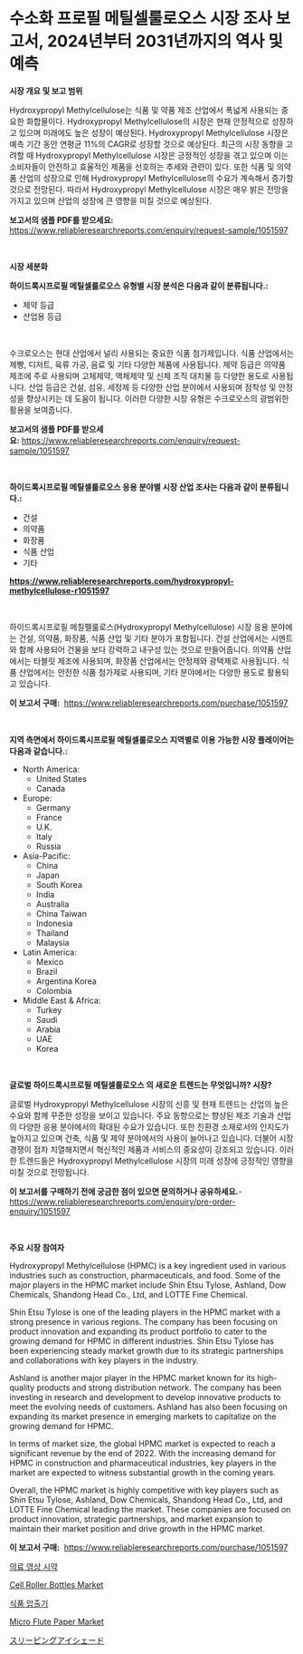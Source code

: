 <p><h1>수소화 프로필 메틸셀룰로오스 시장 조사 보고서, 2024년부터 2031년까지의 역사 및 예측</h1></p><p><strong>시장 개요 및 보고 범위</strong></p>
<p><p>Hydroxypropyl Methylcellulose는 식품 및 약품 제조 산업에서 폭넓게 사용되는 중요한 화합물이다. Hydroxypropyl Methylcellulose의 시장은 현재 안정적으로 성장하고 있으며 미래에도 높은 성장이 예상된다. Hydroxypropyl Methylcellulose 시장은 예측 기간 동안 연평균 11%의 CAGR로 성장할 것으로 예상된다. 최근의 시장 동향을 고려할 때 Hydroxypropyl Methylcellulose 시장은 긍정적인 성장을 겪고 있으며 이는 소비자들이 안전하고 효율적인 제품을 선호하는 추세와 관련이 있다. 또한 식품 및 의약품 산업의 성장으로 인해 Hydroxypropyl Methylcellulose의 수요가 계속해서 증가할 것으로 전망된다. 따라서 Hydroxypropyl Methylcellulose 시장은 매우 밝은 전망을 가지고 있으며 산업의 성장에 큰 영향을 미칠 것으로 예상된다.</p></p>
<p><strong>보고서의 샘플 PDF를 받으세요:</strong> <a href="https://www.reliableresearchreports.com/enquiry/request-sample/1051597">https://www.reliableresearchreports.com/enquiry/request-sample/1051597</a></p>
<p>&nbsp;</p>
<p><strong>시장 세분화</strong></p>
<p><strong>하이드록시프로필 메틸셀룰로오스 유형별 시장 분석은 다음과 같이 분류됩니다.:</strong></p>
<p><ul><li>제약 등급</li><li>산업용 등급</li></ul></p>
<p>&nbsp;</p>
<p><p>수크로오스는 현대 산업에서 널리 사용되는 중요한 식품 첨가제입니다. 식품 산업에서는 제빵, 디저트, 육류 가공, 음료 및 기타 다양한 제품에 사용됩니다. 제약 등급은 의약품 제조에 주로 사용되며 고체제약, 액체제약 및 신체 조직 대치물 등 다양한 용도로 사용됩니다. 산업 등급은 건설, 섬유, 세정제 등 다양한 산업 분야에서 사용되며 점착성 및 안정성을 향상시키는 데 도움이 됩니다. 이러한 다양한 시장 유형은 수크로오스의 광범위한 활용을 보여줍니다.</p></p>
<p><strong>보고서의 샘플 PDF를 받으세요:</strong>&nbsp;<a href="https://www.reliableresearchreports.com/enquiry/request-sample/1051597">https://www.reliableresearchreports.com/enquiry/request-sample/1051597</a></p>
<p>&nbsp;</p>
<p><strong> 하이드록시프로필 메틸셀룰로오스 응용 분야별 시장 산업 조사는 다음과 같이 분류됩니다.:</strong></p>
<p><ul><li>건설</li><li>의약품</li><li>화장품</li><li>식품 산업</li><li>기타</li></ul></p>
<p><strong><a href="https://www.reliableresearchreports.com/hydroxypropyl-methylcellulose-r1051597">https://www.reliableresearchreports.com/hydroxypropyl-methylcellulose-r1051597</a></strong></p>
<p>&nbsp;</p>
<p><p>하이드록시프로필 메칠펠룰로스(Hydroxypropyl Methylcellulose) 시장 응용 분야에는 건설, 의약품, 화장품, 식품 산업 및 기타 분야가 포함됩니다. 건설 산업에서는 시멘트와 함께 사용되어 건물을 보다 강력하고 내구성 있는 것으로 만들어줍니다. 의약품 산업에서는 타블릿 제조에 사용되며, 화장품 산업에서는 안정제와 광택제로 사용됩니다. 식품 산업에서는 안전한 식품 첨가제로 사용되며, 기타 분야에서는 다양한 용도로 활용되고 있습니다.</p></p>
<p><strong>이 보고서 구매:</strong>&nbsp; <a href="https://www.reliableresearchreports.com/purchase/1051597">https://www.reliableresearchreports.com/purchase/1051597</a></p>
<p>&nbsp;</p>
<p><strong>지역 측면에서 하이드록시프로필 메틸셀룰로오스 지역별로 이용 가능한 시장 플레이어는 다음과 같습니다.:</strong></p>
<p><ul>
    <li>
        North America:
        <ul>
            <li>United States</li>
            <li>Canada</li>
        </ul>
    </li>
    <li>
        Europe:
        <ul>
            <li>Germany</li>
            <li>France</li>
            <li>U.K.</li>
            <li>Italy</li>
            <li>Russia</li>
        </ul>
    </li>
    <li>
        Asia-Pacific:
        <ul>
            <li>China</li>
            <li>Japan</li>
            <li>South Korea</li>
            <li>India</li>
            <li>Australia</li>
            <li>China Taiwan</li>
            <li>Indonesia</li>
            <li>Thailand</li>
            <li>Malaysia</li>
        </ul>
    </li>
    <li>
        Latin America:
        <ul>
            <li>Mexico</li>
            <li>Brazil</li>
            <li>Argentina Korea</li>
            <li>Colombia</li>
        </ul>
    </li>
    <li>
        Middle East & Africa:
        <ul>
            <li>Turkey</li>
            <li>Saudi</li>
            <li>Arabia</li>
            <li>UAE</li>
            <li>Korea</li>
        </ul>
    </li>
    </ul></p>
<p>&nbsp;</p>
<p><strong>글로벌 하이드록시프로필 메틸셀룰로오스 의 새로운 트렌드는 무엇입니까? 시장?</strong></p>
<p><p>글로벌 Hydroxypropyl Methylcellulose 시장의 신흥 및 현재 트렌드는 산업의 높은 수요와 함께 꾸준한 성장을 보이고 있습니다. 주요 동향으로는 향상된 제조 기술과 산업의 다양한 응용 분야에서의 확대된 수요가 있습니다. 또한 친환경 소재로서의 인지도가 높아지고 있으며 건축, 식품 및 제약 분야에서의 사용이 늘어나고 있습니다. 더불어 시장 경쟁이 점차 치열해지면서 혁신적인 제품과 서비스의 중요성이 강조되고 있습니다. 이러한 트렌드들은 Hydroxypropyl Methylcellulose 시장의 미래 성장에 긍정적인 영향을 미칠 것으로 전망됩니다.</p></p>
<p><strong>이 보고서를 구매하기 전에 궁금한 점이 있으면 문의하거나 공유하세요.</strong>- <a href="https://www.reliableresearchreports.com/enquiry/pre-order-enquiry/1051597">https://www.reliableresearchreports.com/enquiry/pre-order-enquiry/1051597</a></p>
<p>&nbsp;</p>
<p><strong>주요 시장 참여자</strong></p>
<p><p>Hydroxypropyl Methylcellulose (HPMC) is a key ingredient used in various industries such as construction, pharmaceuticals, and food. Some of the major players in the HPMC market include Shin Etsu Tylose, Ashland, Dow Chemicals, Shandong Head Co., Ltd, and LOTTE Fine Chemical.</p><p>Shin Etsu Tylose is one of the leading players in the HPMC market with a strong presence in various regions. The company has been focusing on product innovation and expanding its product portfolio to cater to the growing demand for HPMC in different industries. Shin Etsu Tylose has been experiencing steady market growth due to its strategic partnerships and collaborations with key players in the industry.</p><p>Ashland is another major player in the HPMC market known for its high-quality products and strong distribution network. The company has been investing in research and development to develop innovative products to meet the evolving needs of customers. Ashland has also been focusing on expanding its market presence in emerging markets to capitalize on the growing demand for HPMC.</p><p>In terms of market size, the global HPMC market is expected to reach a significant revenue by the end of 2022. With the increasing demand for HPMC in construction and pharmaceutical industries, key players in the market are expected to witness substantial growth in the coming years.</p><p>Overall, the HPMC market is highly competitive with key players such as Shin Etsu Tylose, Ashland, Dow Chemicals, Shandong Head Co., Ltd, and LOTTE Fine Chemical leading the market. These companies are focused on product innovation, strategic partnerships, and market expansion to maintain their market position and drive growth in the HPMC market.</p></p>
<p><strong>이 보고서 구매:</strong>&nbsp;&nbsp;<a href="https://www.reliableresearchreports.com/purchase/1051597">https://www.reliableresearchreports.com/purchase/1051597</a></p>
<p><p><a href="https://github.com/Elenrrera7685/Market-Research-Report-List-1/blob/main/284946222335.md">의료 영상 시약</a></p><p><a href="https://github.com/jhcraigie/Market-Research-Report-List-2/blob/main/cell-roller-bottles-market.md">Cell Roller Bottles Market</a></p><p><a href="https://github.com/vsn7qpua81q/Market-Research-Report-List-1/blob/main/356353722333.md">식품 압출기</a></p><p><a href="https://issuu.com/reportprime-2/docs/micro-flute-paper-market-size-2030.pptx">Micro Flute Paper Market</a></p><p><a href="https://github.com/adcxff01450218/Market-Research-Report-List-1/blob/main/168476424360.md">スリーピングアイシェード</a></p></p>